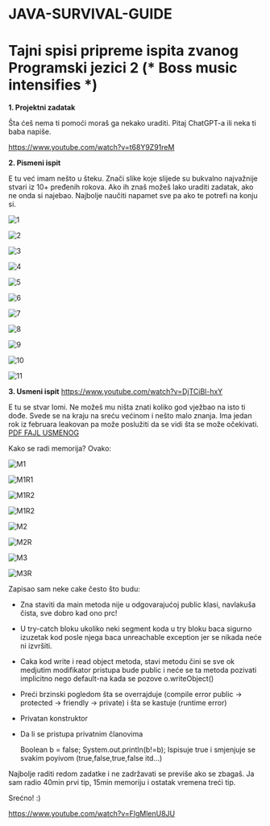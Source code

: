 # JAVA-SURVIVAL-GUIDE
# Tajni spisi pripreme ispita zvanog Programski jezici 2 (* Boss music intensifies *)

**1. Projektni zadatak**

Šta ćeš nema ti pomoći moraš ga nekako uraditi. Pitaj ChatGPT-a ili neka ti baba napiše.

https://www.youtube.com/watch?v=t68Y9Z91reM

**2. Pismeni ispit**

E tu već imam nešto u šteku. 
Znači slike koje slijede su bukvalno najvažnije stvari iz 10+ pređenih rokova.
Ako ih znaš možeš lako uraditi zadatak, ako ne onda si najebao. Najbolje naučiti napamet sve pa ako te potrefi na konju si.

![1](https://github.com/Djed01/JAVA-SURVIVAL-GUIDE/blob/main/Pismeni/CamScanner%202023-07-24%2017.13_1.jpg)

![2](https://github.com/Djed01/JAVA-SURVIVAL-GUIDE/blob/main/Pismeni/CamScanner%202023-07-24%2017.13_2.jpg)

![3](https://github.com/Djed01/JAVA-SURVIVAL-GUIDE/blob/main/Pismeni/CamScanner%202023-07-24%2017.13_3.jpg)

![4](https://github.com/Djed01/JAVA-SURVIVAL-GUIDE/blob/main/Pismeni/CamScanner%202023-07-24%2017.13_4.jpg)

![5](https://github.com/Djed01/JAVA-SURVIVAL-GUIDE/blob/main/Pismeni/CamScanner%202023-07-24%2017.13_5.jpg)

![6](https://github.com/Djed01/JAVA-SURVIVAL-GUIDE/blob/main/Pismeni/CamScanner%202023-07-24%2017.13_6.jpg)

![7](https://github.com/Djed01/JAVA-SURVIVAL-GUIDE/blob/main/Pismeni/CamScanner%202023-07-24%2017.13_7.jpg)

![8](https://github.com/Djed01/JAVA-SURVIVAL-GUIDE/blob/main/Pismeni/CamScanner%202023-07-24%2017.13_8.jpg)

![9](https://github.com/Djed01/JAVA-SURVIVAL-GUIDE/blob/main/Pismeni/CamScanner%202023-07-24%2017.13_9.jpg)

![10](https://github.com/Djed01/JAVA-SURVIVAL-GUIDE/blob/main/Pismeni/CamScanner%202023-07-24%2017.13_10.jpg)

![11](https://github.com/Djed01/JAVA-SURVIVAL-GUIDE/blob/main/Pismeni/CamScanner%202023-07-24%2017.13_11.jpg)

**3. Usmeni ispit**
https://www.youtube.com/watch?v=DjTCiBl-hxY

E tu se stvar lomi. 
Ne možeš mu ništa znati koliko god vježbao na isto ti dođe. Svede se na kraju na sreću većinom i nešto malo znanja.
Ima jedan rok iz februara leakovan pa može poslužiti da se vidi šta se može očekivati.
<a href="https://github.com/Djed01/JAVA-SURVIVAL-GUIDE/blob/main/Usmeni/20230213.pdf" target="_blank">PDF FAJL USMENOG</a>

Kako se radi memorija? Ovako:

![M1](https://github.com/Djed01/JAVA-SURVIVAL-GUIDE/blob/main/Usmeni/Memorija/Memorija1.jpg)

![M1R1](https://github.com/Djed01/JAVA-SURVIVAL-GUIDE/blob/main/Usmeni/Memorija/Memorija1-R.jpg)

![M1R2](https://github.com/Djed01/JAVA-SURVIVAL-GUIDE/blob/main/Usmeni/Memorija/Memorija1-R2.jpg)

![M1R2](https://github.com/Djed01/JAVA-SURVIVAL-GUIDE/blob/main/Usmeni/Memorija/Memorija1-R3.jpg)

![M2](https://github.com/Djed01/JAVA-SURVIVAL-GUIDE/blob/main/Usmeni/Memorija/Memorija2.jpg)

![M2R](https://github.com/Djed01/JAVA-SURVIVAL-GUIDE/blob/main/Usmeni/Memorija/Memorija2-R.jpg)

![M3](https://github.com/Djed01/JAVA-SURVIVAL-GUIDE/blob/main/Usmeni/Memorija/Memorija3.jpg)

![M3R](https://github.com/Djed01/JAVA-SURVIVAL-GUIDE/blob/main/Usmeni/Memorija/Memorija3-R.jpg)


Zapisao sam neke cake često što budu:
- Zna staviti da main metoda nije u odgovarajućoj public klasi, navlakuša čista, sve dobro kad ono prc!
- U try-catch bloku ukoliko neki segment koda u try bloku baca sigurno izuzetak kod posle njega baca unreachable exception jer se nikada neće ni izvršiti.
- Caka kod write i read object metoda, stavi metodu čini se sve ok medjutim modifikator pristupa bude public i neće se ta metoda pozivati implicitno nego default-na kada se pozove o.writeObject()
- Preći brzinski pogledom šta se overrajduje (compile error public -> protected -> friendly -> private) i šta se kastuje (runtime error)
- Privatan konstruktor
- Da li se pristupa privatnim članovima

  Boolean b = false;
  System.out.println(b!=b);
  Ispisuje true i smjenjuje se svakim poyivom (true,false,true,false itd...)

Najbolje raditi redom zadatke i ne zadržavati se previše ako se zbagaš. 
Ja sam radio 40min prvi tip, 15min memoriju i ostatak vremena treći tip.

Srećno! :)

https://www.youtube.com/watch?v=FlgMlenU8JU


